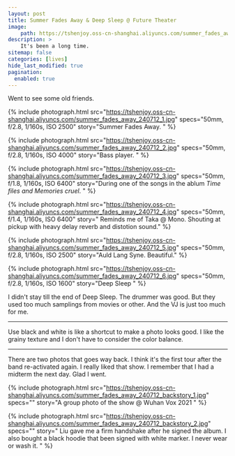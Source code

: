 ```yaml
---
layout: post
title: Summer Fades Away & Deep Sleep @ Future Theater 
image:
    path: https://tshenjoy.oss-cn-shanghai.aliyuncs.com/summer_fades_away_240712_1.jpg
description: >
    It's been a long time.
sitemap: false
categories: [lives]
hide_last_modified: true
pagination: 
  enabled: true
---
```


Went to see some old friends.

{% include photograph.html
src="https://tshenjoy.oss-cn-shanghai.aliyuncs.com/summer_fades_away_240712_1.jpg"
specs="50mm, f/2.8, 1/160s, ISO 2500"
story="Summer Fades Away. " %}

{% include photograph.html
src="https://tshenjoy.oss-cn-shanghai.aliyuncs.com/summer_fades_away_240712_2.jpg"
specs="50mm, f/2.8, 1/160s, ISO 4000"
story="Bass player. " %}

{% include photograph.html
src="https://tshenjoy.oss-cn-shanghai.aliyuncs.com/summer_fades_away_240712_3.jpg"
specs="50mm, f/1.8, 1/160s, ISO 6400"
story="During one of the songs in the ablum *Time files and Memories cruel*. " %}

{% include photograph.html
src="https://tshenjoy.oss-cn-shanghai.aliyuncs.com/summer_fades_away_240712_4.jpg"
specs="50mm, f/1.4, 1/160s, ISO 6400"
story=" Reminds me of Taka @ Mono. Shouting at pickup with heavy delay reverb and distotion sound." %}

{% include photograph.html
src="https://tshenjoy.oss-cn-shanghai.aliyuncs.com/summer_fades_away_240712_5.jpg"
specs="50mm, f/2.8, 1/160s, ISO 2500"
story="Auld Lang Syne. Beautiful." %}

{% include photograph.html
src="https://tshenjoy.oss-cn-shanghai.aliyuncs.com/summer_fades_away_240712_6.jpg"
specs="50mm, f/2.8, 1/160s, ISO 1600"
story="Deep Sleep " %}

I didn't stay till the end of Deep Sleep. The drummer was good. But they used too much samplings from movies or other. And the VJ is just too much for me. 

---

Use black and white is like a shortcut to make a photo looks good. I like the grainy texture and I don't have to consider the color balance. 

---

There are two photos that goes way back. I think it's the first tour after the band re-activated again. I really liked that show. I remember that I had a midterm the next day. Glad I went.

{% include photograph.html
src="https://tshenjoy.oss-cn-shanghai.aliyuncs.com/summer_fades_away_240712_backstory_1.jpg"
specs=""
story="A group photo of the show @ Wuhan Vox 2021 " %}

{% include photograph.html
src="https://tshenjoy.oss-cn-shanghai.aliyuncs.com/summer_fades_away_240712_backstory_2.jpg"
specs=""
story=" Liu gave me a firm handshake after he signed the album. I also bought a black hoodie that been signed with white marker. I never wear or wash it. " %}


<!-- ![summer_fades_away_240712_1](https://tshenjoy.oss-cn-shanghai.aliyuncs.com/summer_fades_away_240712_1.jpg)
![summer_fades_away_240712_2](https://tshenjoy.oss-cn-shanghai.aliyuncs.com/summer_fades_away_240712_2.jpg)
![summer_fades_away_240712_3](https://tshenjoy.oss-cn-shanghai.aliyuncs.com/summer_fades_away_240712_3.jpg)
![summer_fades_away_240712_4](https://tshenjoy.oss-cn-shanghai.aliyuncs.com/summer_fades_away_240712_4.jpg)
![summer_fades_away_240712_5](https://tshenjoy.oss-cn-shanghai.aliyuncs.com/summer_fades_away_240712_5.jpg)
![summer_fades_away_240712_6](https://tshenjoy.oss-cn-shanghai.aliyuncs.com/summer_fades_away_240712_6.jpg)
![summer_fades_away_240712_backstory_1](https://tshenjoy.oss-cn-shanghai.aliyuncs.com/summer_fades_away_240712_backstory_1.jpg)
![summer_fades_away_240712_backstory_2](https://tshenjoy.oss-cn-shanghai.aliyuncs.com/summer_fades_away_240712_backstory_2.jpg) -->